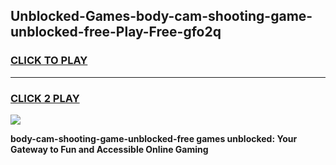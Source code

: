 
## Unblocked-Games-body-cam-shooting-game-unblocked-free-Play-Free-gfo2q
<h3>
<a href="https://premium76.site?title=body-cam-shooting-game-unblocked-free&ref=21A">CLICK TO PLAY</a></h3>
<hr>

<h3>
<a href="https://premium76.site?title=body-cam-shooting-game-unblocked-free&ref=21A">CLICK 2 PLAY</a>
  
</h3>

<a href="https://premium76.site?title=body-cam-shooting-game-unblocked-free&ref=21A"><img src="https://clearcache.store/games.png"></a>


**body-cam-shooting-game-unblocked-free games unblocked: Your Gateway to Fun and Accessible Online Gaming**
